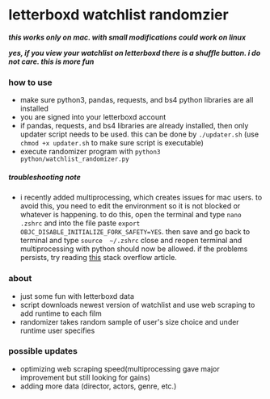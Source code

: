 # letterboxd watchlist randomzier

***this works only on mac. with small modifications could work on linux***

***yes, if you view your watchlist on letterboxd there is a shuffle button. i do not care. this is more fun***

### how to use

* make sure python3, pandas, requests, and bs4 python libraries are all installed
* you are signed into your letterboxd account
* if pandas, requests, and bs4 libraries are already installed, then only updater script needs 
to be used. this can be done by `./updater.sh` (use `chmod +x updater.sh` to make sure script is executable)
* execute randomizer program with `python3 python/watchlist_randomizer.py`

##### troubleshooting note

* i recently added multiprocessing, which creates issues for mac users. to avoid this, you 
need to edit the environment so it is not blocked or whatever is happening. to do this, open 
the terminal and type `nano .zshrc` and into the file paste `export 
OBJC_DISABLE_INITIALIZE_FORK_SAFETY=YES`. then save and go back to terminal and type `source 
~/.zshrc` close and reopen terminal and multiprocessing with python should now be allowed. if 
the problems persists, try reading 
[this](https://stackoverflow.com/questions/50168647/multiprocessing-causes-python-to-crash-and-gives-an-error-may-have-been-in-progr) 
stack overflow article.

### about

* just some fun with letterboxd data
* script downloads newest version of watchlist and use web scraping to add runtime to each film
* randomizer takes random sample of user's size choice and under runtime user specifies

### possible updates

* optimizing web scraping speed(multiprocessing gave major improvement but still looking for 
gains)
* adding more data (director, actors, genre, etc.)
